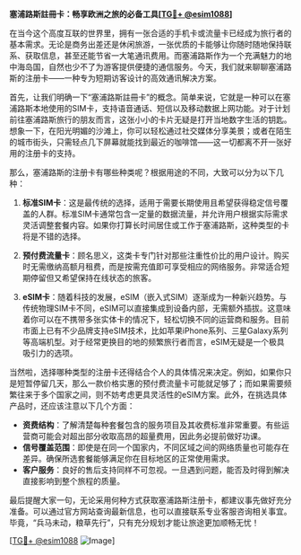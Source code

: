 **塞浦路斯註冊卡：畅享欧洲之旅的必备工具[[TG💪+ @esim1088](https://t.me/s/esim1088)]**

在当今这个高度互联的世界里，拥有一张合适的手机卡或流量卡已经成为旅行者的基本需求。无论是商务出差还是休闲旅游，一张优质的卡能够让你随时随地保持联系、获取信息，甚至还能节省一大笔通讯费用。而塞浦路斯作为一个充满魅力的地中海岛国，自然也少不了为游客提供便捷的通信服务。今天，我们就来聊聊塞浦路斯的注册卡——一种专为短期访客设计的高效通讯解决方案。

首先，让我们明确一下“塞浦路斯註冊卡”的概念。简单来说，它就是一种可以在塞浦路斯本地使用的SIM卡，支持语音通话、短信以及移动数据上网功能。对于计划前往塞浦路斯旅行的朋友而言，这张小小的卡片无疑是打开当地数字生活的钥匙。想象一下，在阳光明媚的沙滩上，你可以轻松通过社交媒体分享美景；或者在陌生的城市街头，只需轻点几下屏幕就能找到最近的咖啡馆——这一切都离不开一张好用的注册卡的支持。

那么，塞浦路斯的注册卡有哪些种类呢？根据用途的不同，大致可以分为以下几种：

1. **标准SIM卡**：这是最传统的选择，适用于需要长期使用且希望获得稳定信号覆盖的人群。标准SIM卡通常包含一定量的数据流量，并允许用户根据实际需求灵活调整套餐内容。如果你打算长时间居住或工作于塞浦路斯，这种类型的卡将是不错的选择。

2. **预付费流量卡**：顾名思义，这类卡专门针对那些注重性价比的用户设计。购买时无需缴纳高额月租费，而是按需充值即可享受相应的网络服务。非常适合短期停留但又希望保持在线状态的旅客。

3. **eSIM卡**：随着科技的发展，eSIM（嵌入式SIM）逐渐成为一种新兴趋势。与传统物理SIM卡不同，eSIM可以直接集成到设备内部，无需额外插拔。这意味着你可以在不携带多张实体卡的情况下，轻松切换不同的运营商和服务。目前市面上已有不少品牌支持eSIM技术，比如苹果iPhone系列、三星Galaxy系列等高端机型。对于经常更换目的地的频繁旅行者而言，eSIM无疑是一个极具吸引力的选项。

当然啦，选择哪种类型的注册卡还得结合个人的具体情况来决定。例如，如果你只是短暂停留几天，那么一款价格实惠的预付费流量卡可能就足够了；而如果需要频繁往来于多个国家之间，则不妨考虑更具灵活性的eSIM方案。此外，在挑选具体产品时，还应该注意以下几个方面：

- **资费结构**：了解清楚每种套餐包含的服务项目及其收费标准非常重要。有些运营商可能会对超出部分收取高昂的超量费用，因此务必提前做好功课。
- **信号覆盖范围**：即使是在同一个国家内，不同区域之间的网络质量也可能存在差异。确保所选套餐能够满足你在目标地区的正常使用需求。
- **客户服务**：良好的售后支持同样不可忽视。一旦遇到问题，能否及时得到解决直接影响到整个旅程的质量。

最后提醒大家一句，无论采用何种方式获取塞浦路斯注册卡，都建议事先做好充分准备。可以通过官方网站查询最新信息，也可以直接联系专业客服咨询相关事宜。毕竟，“兵马未动，粮草先行”，只有充分规划才能让旅途更加顺畅无忧！

[[TG💪+ @esim1088](https://t.me/s/esim1088) ![Image](https://i.postimg.cc/4NQfJmqS/Snipaste-2025-05-13-00-14-12.png)]
